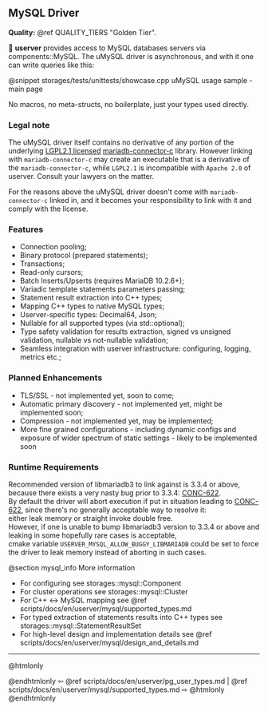 ## MySQL Driver

**Quality:** @ref QUALITY_TIERS "Golden Tier".

🐙 **userver** provides access to MySQL databases servers via
components::MySQL. The uMySQL driver is asynchronous, and with it one can
write queries like this:

@snippet storages/tests/unittests/showcase.cpp  uMySQL usage sample - main page

No macros, no meta-structs, no boilerplate, just your types used directly.

### Legal note
The uMySQL driver itself contains no derivative of any portion of the underlying
<a href="https://www.gnu.org/licenses/old-licenses/lgpl-2.1.en.html">LGPL2.1 licensed</a>
<a href = "https://github.com/mariadb-corporation/mariadb-connector-c">mariadb-connector-c</a> library.
However linking with `mariadb-connector-c` may create an executable that is
a derivative of the `mariadb-connector-c`, while `LGPL2.1` is incompatible
with `Apache 2.0` of userver. Consult your lawyers on the matter.

For the reasons above the uMySQL driver doesn't come with
`mariadb-connector-c` linked in, and it becomes your responsibility to
link with it and comply with the license.

### Features
- Connection pooling;
- Binary protocol (prepared statements);
- Transactions;
- Read-only cursors;
- Batch Inserts/Upserts (requires MariaDB 10.2.6+);
- Variadic template statements parameters passing;
- Statement result extraction into C++ types;
- Mapping C++ types to native MySQL types;
- Userver-specific types: Decimal64, Json;
- Nullable for all supported types (via std::optional<T>);
- Type safety validation for results extraction, signed vs unsigned
validation, nullable vs not-nullable validation;
- Seamless integration with userver infrastructure: configuring, logging,
metrics etc.;

### Planned Enhancements
- TLS/SSL - not implemented yet, soon to come;
- Automatic primary discovery - not implemented yet,
might be implemented soon;
- Compression - not implemented yet, may be implemented;
- More fine grained configurations - including dynamic configs and exposure
of wider spectrum of static settings - likely to be implemented soon

### Runtime Requirements
Recommended version of libmariadb3 to link against is 3.3.4 or above,
because there exists a very nasty bug prior to 3.3.4: <a href="https://jira.mariadb.org/projects/CONC/issues/CONC-622">CONC-622</a>.<br>
By default the driver will abort execution if put in situation leading to
<a href="https://jira.mariadb.org/projects/CONC/issues/CONC-622">CONC-622</a>,
since there's no generally acceptable way to resolve it: <br>
either leak memory or straight invoke double free.<br>
However, if one is unable to bump libmariadb3 version to 3.3.4 or above and
leaking in some hopefully rare cases is acceptable, <br>cmake variable
`USERVER_MYSQL_ALLOW_BUGGY_LIBMARIADB` could be set to force the driver
to leak memory instead of aborting in such cases.

@section mysql_info More information
- For configuring see storages::mysql::Component
- For cluster operations see storages::mysql::Cluster
- For C++ <-> MySQL mapping see @ref scripts/docs/en/userver/mysql/supported_types.md
- For typed extraction of statements results into C++ types see
storages::mysql::StatementResultSet
- For high-level design and implementation details see @ref scripts/docs/en/userver/mysql/design_and_details.md


----------

@htmlonly <div class="bottom-nav"> @endhtmlonly
⇦ @ref scripts/docs/en/userver/pg_user_types.md | @ref scripts/docs/en/userver/mysql/supported_types.md ⇨
@htmlonly </div> @endhtmlonly
